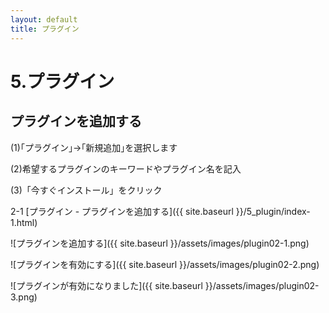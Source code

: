```yaml
---
layout: default
title: プラグイン
---
```


# 5.プラグイン  

## プラグインを追加する  

(1)｢プラグイン｣→｢新規追加｣を選択します  

(2)希望するプラグインのキーワードやプラグイン名を記入  

(3)「今すぐインストール」をクリック  

2-1 [プラグイン - プラグインを追加する]({{ site.baseurl }}/5_plugin/index-1.html)  

![プラグインを追加する]({{ site.baseurl }}/assets/images/plugin02-1.png)

![プラグインを有効にする]({{ site.baseurl }}/assets/images/plugin02-2.png)

![プラグインが有効になりました]({{ site.baseurl }}/assets/images/plugin02-3.png)
